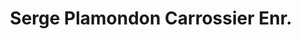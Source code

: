 ---
title: "Serge Plamondon Carrossier Enr."
url: /quebec/serge-plamondon-carrossier-enr/
shop: car repair
---